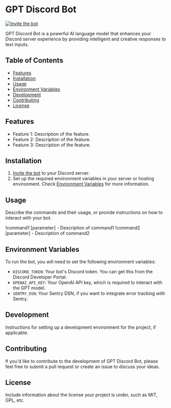 # GPT Discord Bot

[![Invite the bot](https://img.shields.io/badge/Invite%20the%20bot-Discord%20Bot%20Invite-blue)](https://discord.com/api/oauth2/authorize?client_id=1081045433113137172&permissions=0&scope=bot%20applications.commands)

GPT Discord Bot is a powerful AI language model that enhances your Discord server experience by providing intelligent and creative responses to text inputs.

## Table of Contents

- [Features](#features)
- [Installation](#installation)
- [Usage](#usage)
- [Environment Variables](#environment-variables)
- [Development](#development)
- [Contributing](#contributing)
- [License](#license)

## Features

- Feature 1: Description of the feature.
- Feature 2: Description of the feature.
- Feature 3: Description of the feature.

## Installation

1. [Invite the bot](https://discord.com/api/oauth2/authorize?client_id=1081045433113137172&permissions=0&scope=bot%20applications.commands) to your Discord server.
2. Set up the required environment variables in your server or hosting environment. Check [Environment Variables](#environment-variables) for more information.

## Usage

Describe the commands and their usage, or provide instructions on how to interact with your bot.

!command1 [parameter] - Description of command1
!command2 [parameter] - Description of command2


## Environment Variables

To run the bot, you will need to set the following environment variables:

- `DISCORD_TOKEN`: Your bot's Discord token. You can get this from the Discord Developer Portal.
- `OPENAI_API_KEY`: Your OpenAI API key, which is required to interact with the GPT model.
- `SENTRY_DSN`: Your Sentry DSN, if you want to integrate error tracking with Sentry.

## Development

Instructions for setting up a development environment for the project, if applicable.

## Contributing

If you'd like to contribute to the development of GPT Discord Bot, please feel free to submit a pull request or create an issue to discuss your ideas.

## License

Include information about the license your project is under, such as MIT, GPL, etc.
